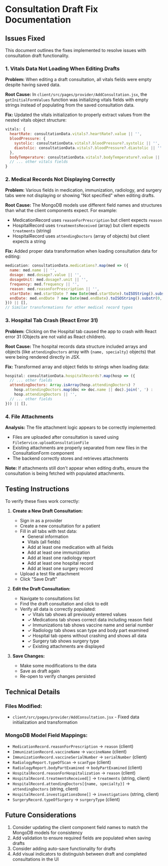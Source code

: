 # Consultation Draft Fix Documentation

## Issues Fixed

This document outlines the fixes implemented to resolve issues with consultation draft functionality.

### 1. Vitals Data Not Loading When Editing Drafts

**Problem:** When editing a draft consultation, all vitals fields were empty despite having saved data.

**Root Cause:** In `client/src/pages/provider/AddConsultation.jsx`, the `getInitialFormValues` function was initializing vitals fields with empty strings instead of populating from the saved consultation data.

**Fix:** Updated the vitals initialization to properly extract values from the nested vitals object structure:
```javascript
vitals: {
  heartRate: consultationData.vitals?.heartRate?.value || '',
  bloodPressure: {
    systolic: consultationData.vitals?.bloodPressure?.systolic || '',
    diastolic: consultationData.vitals?.bloodPressure?.diastolic || ''
  },
  bodyTemperature: consultationData.vitals?.bodyTemperature?.value || '',
  // ... other vitals fields
}
```

### 2. Medical Records Not Displaying Correctly

**Problem:** Various fields in medication, immunization, radiology, and surgery tabs were not displaying or showing "Not specified" when editing drafts.

**Root Cause:** The MongoDB models use different field names and structures than what the client components expect. For example:
- MedicationRecord uses `reasonForPrescription` but client expects `reason`
- HospitalRecord uses `treatmentsReceived` (array) but client expects `treatments` (string)
- HospitalRecord uses `attendingDoctors` (array of objects) but client expects a string

**Fix:** Added proper data transformation when loading consultation data for editing:
```javascript
medication: consultationData.medications?.map(med => ({
  name: med.name || '',
  dosage: med.dosage?.value || '',
  dosageUnit: med.dosage?.unit || '',
  frequency: med.frequency || '',
  reason: med.reasonForPrescription || '',
  startDate: med.startDate ? new Date(med.startDate).toISOString().substr(0, 10) : '',
  endDate: med.endDate ? new Date(med.endDate).toISOString().substr(0, 10) : ''
})) || [],
// Similar transformations for other medical record types
```

### 3. Hospital Tab Crash (React Error 31)

**Problem:** Clicking on the Hospital tab caused the app to crash with React error 31 (Objects are not valid as React children).

**Root Cause:** The hospital records data structure included arrays and objects (like `attendingDoctors` array with `{name, specialty}` objects) that were being rendered directly in JSX.

**Fix:** Transformed array and object fields to strings when loading data:
```javascript
hospital: consultationData.hospitalRecords?.map(hosp => ({
  // ... other fields
  attendingDoctors: Array.isArray(hosp.attendingDoctors) ? 
    hosp.attendingDoctors.map(doc => doc.name || doc).join(', ') : 
    hosp.attendingDoctors || '',
  // ... other fields
})) || [],
```

### 4. File Attachments

**Analysis:** The file attachment logic appears to be correctly implemented:
- Files are uploaded after consultation is saved using `FileService.uploadConsultationFile`
- Existing attachments are properly separated from new files in the ConsultationForm component
- The backend correctly stores and retrieves attachments

**Note:** If attachments still don't appear when editing drafts, ensure the consultation is being fetched with populated attachments.

## Testing Instructions

To verify these fixes work correctly:

1. **Create a New Draft Consultation:**
   - Sign in as a provider
   - Create a new consultation for a patient
   - Fill in all tabs with test data:
     - General information
     - Vitals (all fields)
     - Add at least one medication with all fields
     - Add at least one immunization
     - Add at least one radiology report
     - Add at least one hospital record
     - Add at least one surgery record
   - Upload a test file attachment
   - Click "Save Draft"

2. **Edit the Draft Consultation:**
   - Navigate to consultations list
   - Find the draft consultation and click to edit
   - Verify all data is correctly populated:
     - ✓ Vitals tab shows all previously entered values
     - ✓ Medications tab shows correct data including reason field
     - ✓ Immunizations tab shows vaccine name and serial number
     - ✓ Radiology tab shows scan type and body part examined
     - ✓ Hospital tab opens without crashing and shows all data
     - ✓ Surgery tab shows surgery type
     - ✓ Existing attachments are displayed

3. **Save Changes:**
   - Make some modifications to the data
   - Save as draft again
   - Re-open to verify changes persisted

## Technical Details

### Files Modified:
- `client/src/pages/provider/AddConsultation.jsx` - Fixed data initialization and transformation

### MongoDB Model Field Mappings:
- `MedicationRecord.reasonForPrescription` → `reason` (client)
- `ImmunizationRecord.vaccineName` → `vaccineName` (client)
- `ImmunizationRecord.vaccineSerialNumber` → `serialNumber` (client)
- `RadiologyReport.typeOfScan` → `scanType` (client)
- `RadiologyReport.bodyPartExamined` → `bodyPartExamined` (client)
- `HospitalRecord.reasonForHospitalization` → `reason` (client)
- `HospitalRecord.treatmentsReceived[]` → `treatments` (string, client)
- `HospitalRecord.attendingDoctors[{name, specialty}]` → `attendingDoctors` (string, client)
- `HospitalRecord.investigationsDone[]` → `investigations` (string, client)
- `SurgeryRecord.typeOfSurgery` → `surgeryType` (client)

## Future Considerations

1. Consider updating the client component field names to match the MongoDB models for consistency
2. Add validation to ensure required fields are populated when saving drafts
3. Consider adding auto-save functionality for drafts
4. Add visual indicators to distinguish between draft and completed consultations in the UI
